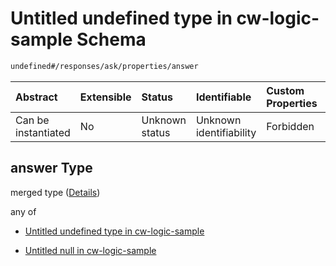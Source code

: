 # Untitled undefined type in cw-logic-sample Schema

```txt
undefined#/responses/ask/properties/answer
```



| Abstract            | Extensible | Status         | Identifiable            | Custom Properties | Additional Properties | Access Restrictions | Defined In                                                                   |
| :------------------ | :--------- | :------------- | :---------------------- | :---------------- | :-------------------- | :------------------ | :--------------------------------------------------------------------------- |
| Can be instantiated | No         | Unknown status | Unknown identifiability | Forbidden         | Allowed               | none                | [cw-logic-sample.json\*](schema/cw-logic-sample.json "open original schema") |

## answer Type

merged type ([Details](cw-logic-sample-responses-askresponse-properties-answer.md))

any of

*   [Untitled undefined type in cw-logic-sample](cw-logic-sample-responses-askresponse-properties-answer-anyof-0.md "check type definition")

*   [Untitled null in cw-logic-sample](cw-logic-sample-responses-askresponse-properties-answer-anyof-1.md "check type definition")
